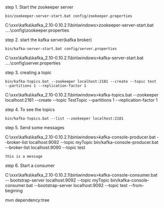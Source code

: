 step 1. Start the zookeeper server

	bin/zookeeper-server-start.bat config/zookeeper.properties

C:\xxx\kafka\kafka_2.10-0.10.2.1\bin\windows>zookeeper-server-start.bat ..\..\config\zookeeper.properties

step 2. start the kafka server(kafka broker)

	bin/kafka-server-start.bat config/server.properties

C:\xxx\kafka\kafka_2.10-0.10.2.1\bin\windows>kafka-server-start.bat ..\..\config\server.properties


step 3. creating a topic

	bin/kafka-topics.bat --zookeeper localhost:2181 --create --topic test --partitions 1 --replication-factor 1

C:\xxx\kafka\kafka_2.10-0.10.2.1\bin\windows>kafka-topics.bat --zookeeper localhost:2181 --create --topic TestTopic --partitions 1 --replication-factor 1


step 4. To see the topics

	bin/kafka-topics.bat --list --zookeeper localhost:2181

step 5. Send some messages

C:\xxx\kafka\kafka_2.10-0.10.2.1\bin\windows>kafka-console-producer.bat --broker-list localhost:9092 --topic myTopic
bin/kafka-console-producer.bat --broker-list localhost:9090 --topic test

	this is a message

step 6. Start a consumer

C:\xxx\kafka\kafka_2.10-0.10.2.1\bin\windows>kafka-console-consumer.bat --
bootstrap-server localhost:9092 --topic myTopic	bin/kafka-console-consumer.bat --bootstrap-server localhost:9092 --topic test --from-begining


mvn dependency:tree